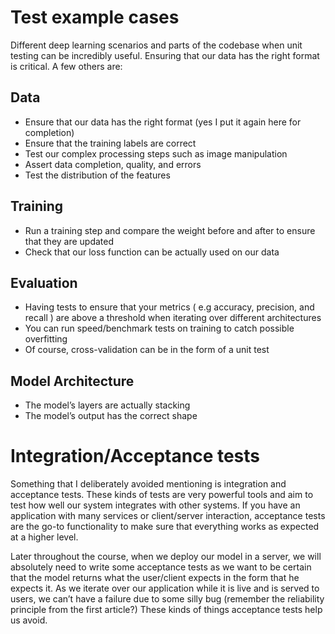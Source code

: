 # Test example cases

Different deep learning scenarios and parts of the codebase when unit testing can be incredibly useful. Ensuring that our data has the right format is critical. A few others are: 

## Data
- Ensure that our data has the right format (yes I put it again here for completion)
- Ensure that the training labels are correct
- Test our complex processing steps such as image manipulation
- Assert data completion, quality, and errors
- Test the distribution of the features

## Training
- Run a training step and compare the weight before and after to ensure that they are updated
- Check that our loss function can be actually used on our data

## Evaluation
- Having tests to ensure that your metrics ( e.g accuracy, precision, and recall ) are above a threshold when iterating over different architectures
- You can run speed/benchmark tests on training to catch possible overfitting
- Of course, cross-validation can be in the form of a unit test

## Model Architecture
- The model’s layers are actually stacking
- The model’s output has the correct shape

# Integration/Acceptance tests
Something that I deliberately avoided mentioning is integration and acceptance tests. These kinds of tests are very powerful tools and aim to test how well our system integrates with other systems. If you have an application with many services or client/server interaction, acceptance tests are the go-to functionality to make sure that everything works as expected at a higher level.

Later throughout the course, when we deploy our model in a server, we will absolutely need to write some acceptance tests as we want to be certain that the model returns what the user/client expects in the form that he expects it. As we iterate over our application while it is live and is served to users, we can’t have a failure due to some silly bug (remember the reliability principle from the first article?) These kinds of things acceptance tests help us avoid.